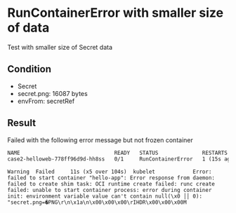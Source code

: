 # RunContainerError with smaller size of data

Test with smaller size of Secret data

## Condition

- Secret
- secret.png:  16087 bytes
- envFrom: secretRef

## Result

Failed with the following error message but not frozen container

```txt
NAME                              READY   STATUS              RESTARTS      AGE
case2-helloweb-778ff96d9d-hh8ss   0/1     RunContainerError   1 (15s ago)   16s
```

```log
Warning  Failed     11s (x5 over 104s)  kubelet            Error: failed to start container "hello-app": Error response from daemon: failed to create shim task: OCI runtime create failed: runc create failed: unable to start container process: error during container init: environment variable value can't contain null(\x0 ││ 0): "secret.png=�PNG\r\n\x1a\n\x00\x00\x00\rIHDR\x00\x00\x00M
```
